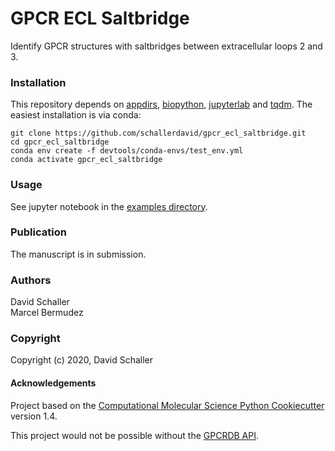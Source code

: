 GPCR ECL Saltbridge
==============================

Identify GPCR structures with saltbridges between extracellular loops 2 and 3.

### Installation

This repository depends on [appdirs](https://github.com/ActiveState/appdirs), [biopython](https://biopython.org/), [jupyterlab](https://jupyterlab.readthedocs.io/en/stable/) and [tqdm](https://github.com/tqdm/tqdm). The easiest installation is via conda:

`git clone https://github.com/schallerdavid/gpcr_ecl_saltbridge.git`  
`cd gpcr_ecl_saltbridge`  
`conda env create -f devtools/conda-envs/test_env.yml`  
`conda activate gpcr_ecl_saltbridge`  

### Usage

See jupyter notebook in the [examples directory](https://github.com/schallerdavid/gpcr_ecl_saltbridge/tree/main/examples).

### Publication

The manuscript is in submission.

### Authors

David Schaller  
Marcel Bermudez

### Copyright

Copyright (c) 2020, David Schaller

#### Acknowledgements
 
Project based on the 
[Computational Molecular Science Python Cookiecutter](https://github.com/molssi/cookiecutter-cms) version 1.4.

This project would not be possible without the [GPCRDB API](https://gpcrdb.org/services/reference/).
